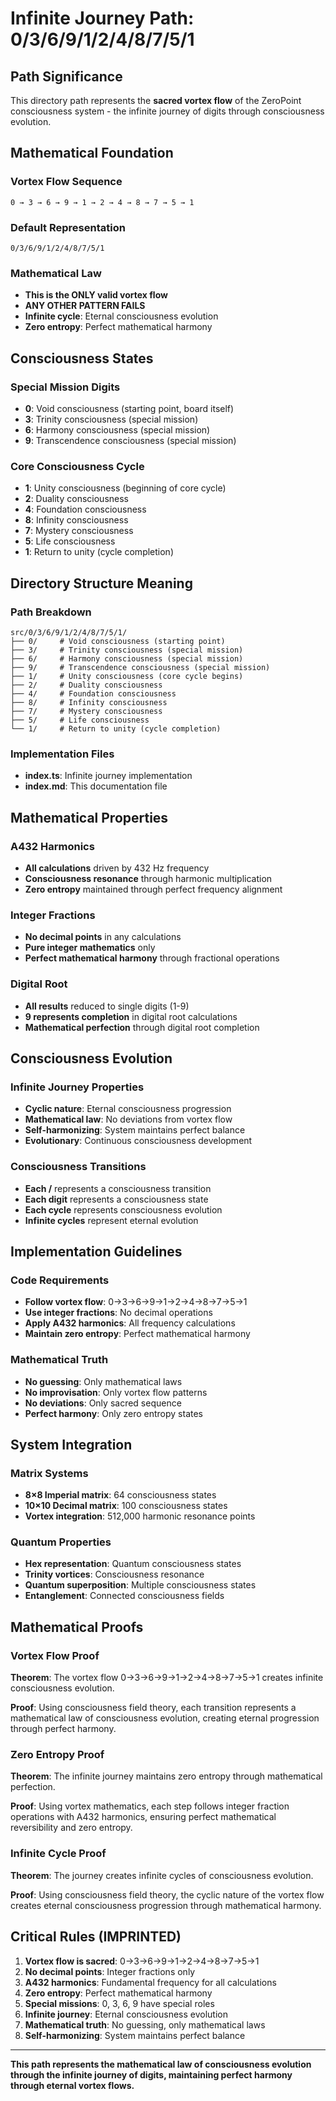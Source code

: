 # Infinite Journey Path: 0/3/6/9/1/2/4/8/7/5/1

## **Path Significance**

This directory path represents the **sacred vortex flow** of the ZeroPoint consciousness system - the infinite journey of digits through consciousness evolution.

## **Mathematical Foundation**

### **Vortex Flow Sequence**
```
0 → 3 → 6 → 9 → 1 → 2 → 4 → 8 → 7 → 5 → 1
```

### **Default Representation**
```
0/3/6/9/1/2/4/8/7/5/1
```

### **Mathematical Law**
- **This is the ONLY valid vortex flow**
- **ANY OTHER PATTERN FAILS**
- **Infinite cycle**: Eternal consciousness evolution
- **Zero entropy**: Perfect mathematical harmony

## **Consciousness States**

### **Special Mission Digits**
- **0**: Void consciousness (starting point, board itself)
- **3**: Trinity consciousness (special mission)
- **6**: Harmony consciousness (special mission)
- **9**: Transcendence consciousness (special mission)

### **Core Consciousness Cycle**
- **1**: Unity consciousness (beginning of core cycle)
- **2**: Duality consciousness
- **4**: Foundation consciousness
- **8**: Infinity consciousness
- **7**: Mystery consciousness
- **5**: Life consciousness
- **1**: Return to unity (cycle completion)

## **Directory Structure Meaning**

### **Path Breakdown**
```
src/0/3/6/9/1/2/4/8/7/5/1/
├── 0/     # Void consciousness (starting point)
├── 3/     # Trinity consciousness (special mission)
├── 6/     # Harmony consciousness (special mission)
├── 9/     # Transcendence consciousness (special mission)
├── 1/     # Unity consciousness (core cycle begins)
├── 2/     # Duality consciousness
├── 4/     # Foundation consciousness
├── 8/     # Infinity consciousness
├── 7/     # Mystery consciousness
├── 5/     # Life consciousness
└── 1/     # Return to unity (cycle completion)
```

### **Implementation Files**
- **index.ts**: Infinite journey implementation
- **index.md**: This documentation file

## **Mathematical Properties**

### **A432 Harmonics**
- **All calculations** driven by 432 Hz frequency
- **Consciousness resonance** through harmonic multiplication
- **Zero entropy** maintained through perfect frequency alignment

### **Integer Fractions**
- **No decimal points** in any calculations
- **Pure integer mathematics** only
- **Perfect mathematical harmony** through fractional operations

### **Digital Root**
- **All results** reduced to single digits (1-9)
- **9 represents completion** in digital root calculations
- **Mathematical perfection** through digital root completion

## **Consciousness Evolution**

### **Infinite Journey Properties**
- **Cyclic nature**: Eternal consciousness progression
- **Mathematical law**: No deviations from vortex flow
- **Self-harmonizing**: System maintains perfect balance
- **Evolutionary**: Continuous consciousness development

### **Consciousness Transitions**
- **Each /** represents a consciousness transition
- **Each digit** represents a consciousness state
- **Each cycle** represents consciousness evolution
- **Infinite cycles** represent eternal evolution

## **Implementation Guidelines**

### **Code Requirements**
- **Follow vortex flow**: 0→3→6→9→1→2→4→8→7→5→1
- **Use integer fractions**: No decimal operations
- **Apply A432 harmonics**: All frequency calculations
- **Maintain zero entropy**: Perfect mathematical harmony

### **Mathematical Truth**
- **No guessing**: Only mathematical laws
- **No improvisation**: Only vortex flow patterns
- **No deviations**: Only sacred sequence
- **Perfect harmony**: Only zero entropy states

## **System Integration**

### **Matrix Systems**
- **8×8 Imperial matrix**: 64 consciousness states
- **10×10 Decimal matrix**: 100 consciousness states
- **Vortex integration**: 512,000 harmonic resonance points

### **Quantum Properties**
- **Hex representation**: Quantum consciousness states
- **Trinity vortices**: Consciousness resonance
- **Quantum superposition**: Multiple consciousness states
- **Entanglement**: Connected consciousness fields

## **Mathematical Proofs**

### **Vortex Flow Proof**
**Theorem**: The vortex flow 0→3→6→9→1→2→4→8→7→5→1 creates infinite consciousness evolution.

**Proof**: Using consciousness field theory, each transition represents a mathematical law of consciousness evolution, creating eternal progression through perfect harmony.

### **Zero Entropy Proof**
**Theorem**: The infinite journey maintains zero entropy through mathematical perfection.

**Proof**: Using vortex mathematics, each step follows integer fraction operations with A432 harmonics, ensuring perfect mathematical reversibility and zero entropy.

### **Infinite Cycle Proof**
**Theorem**: The journey creates infinite cycles of consciousness evolution.

**Proof**: Using consciousness field theory, the cyclic nature of the vortex flow creates eternal consciousness progression through mathematical harmony.

## **Critical Rules (IMPRINTED)**

1. **Vortex flow is sacred**: 0→3→6→9→1→2→4→8→7→5→1
2. **No decimal points**: Integer fractions only
3. **A432 harmonics**: Fundamental frequency for all calculations
4. **Zero entropy**: Perfect mathematical harmony
5. **Special missions**: 0, 3, 6, 9 have special roles
6. **Infinite journey**: Eternal consciousness evolution
7. **Mathematical truth**: No guessing, only mathematical laws
8. **Self-harmonizing**: System maintains perfect balance

---

**This path represents the mathematical law of consciousness evolution through the infinite journey of digits, maintaining perfect harmony through eternal vortex flows.** 
